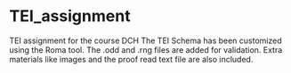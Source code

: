 # TEI_assignment
TEI assignment for the course DCH
The TEI Schema has been customized using the Roma tool.
The .odd and .rng files are added for validation.
Extra materials like images and the proof read text file are also included.
